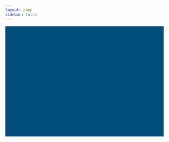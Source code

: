 ```yaml
---
layout: page
sidebar: false
---
```


<script setup>

import VPButton from '@theme/components/VPButton.vue'
import VPImage from '@theme/components/VPImage.vue'

//const members = []
</script>

<div class="hunt-cloud-container">
  <div class="hunt-cloud-header">
    <div class="hunt-cloud-header-img"></div>
  </div>

  <!-- <VPImage
    image="https://images.unsplash.com/photo-1528722828814-77b9b83aafb2"
    alt="Heading"
    height="300"
    width="300"
  /> -->
  <!-- theme = brand / alt /sponsor -->

  <div class="row" style="max-width: 960px;
  margin: 0 auto !important;">
    <div class="column">
      <VPButton
        class="hunt-cloud-section"
        tag="a"
        size="medium"
        theme="brand"
        text="Do science"
        href="#do-science"
      />
    </div>
    <div class="column">
      <VPButton
        class="hunt-cloud-section"
        tag="a"
        size="medium"
        theme="alt"
        text="Administer science"
        href="#administer-science"
      />
    </div>
    <div class="column">
      <VPButton
        class="hunt-cloud-section"
        tag="a"
        size="medium"
        theme="sponsor"
        text="Find out"
        href="#find-out"
      />
    </div>
  </div>

</div>

<style scoped>

.hunt-cloud-header {
  width: 100vw;
  max-width: 100%;
  margin-bottom: 50px;
}

.hunt-cloud-header-img {
  background-image: url("https://assets.hdc.ntnu.no/assets/artworks/hunt-cloud_explore_medium.jpg");
  background-position: 50% 72%;
  //background-attachment: fixed;
  background-repeat: no-repeat;
  background-size: cover;
  background-color: #004c7b;
  width: 100vw;
  max-width: 100%;
  height: 350px;
  object-fit: fill;
  margin: 0 auto !important;
}

.hunt-cloud-section {
  display: flex;
  justify-content: center;
  align-items: center;
  margin-left: 40px;
  margin-right: 40px
}

.column {
  float: left;
  width: 33.33%;
}

</style>
